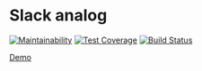 # Slack analog

[![Maintainability](https://api.codeclimate.com/v1/badges/ee72155094400a705773/maintainability)](https://codeclimate.com/github/Ensaphelon/project-lvl4-s247/maintainability)
[![Test Coverage](https://api.codeclimate.com/v1/badges/ee72155094400a705773/test_coverage)](https://codeclimate.com/github/Ensaphelon/project-lvl4-s247/test_coverage)
[![Build Status](https://travis-ci.org/Ensaphelon/project-lvl4-s247.svg?branch=master)](https://travis-ci.org/Ensaphelon/project-lvl4-s247)

[Demo](https://ensaphelon-slack.herokuapp.com/)